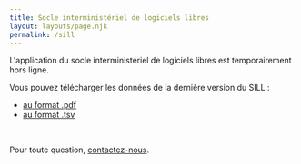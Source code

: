 ```yaml
---
title: Socle interministériel de logiciels libres
layout: layouts/page.njk
permalink: /sill
---
```


L'application du socle interministériel de logiciels libres est
temporairement hors ligne.

Vous pouvez télécharger les données de la dernière version du SILL :

- [au format .pdf](https://code.gouv.fr/data/sill.pdf)
- [au format .tsv](https://code.gouv.fr/data/sill.tsv)

<br/>

Pour toute question, [contactez-nous](/fr/contact).
